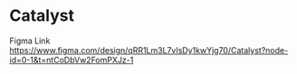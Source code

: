 # Catalyst

Figma Link
https://www.figma.com/design/qRR1Lm3L7vIsDy1kwYjg70/Catalyst?node-id=0-1&t=ntCoDbVw2FomPXJz-1